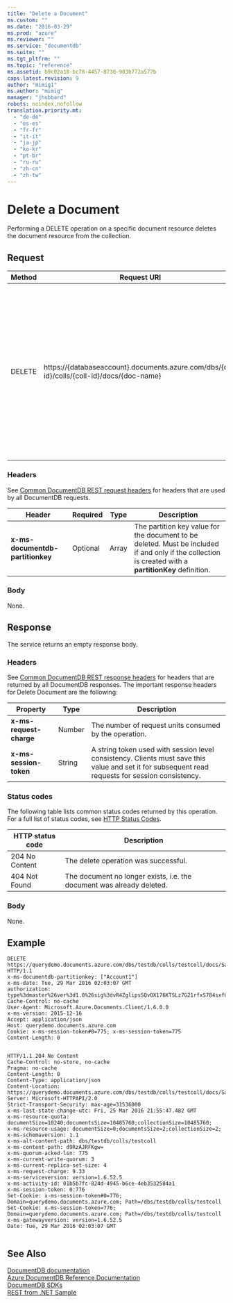```yaml
---
title: "Delete a Document"
ms.custom: ""
ms.date: "2016-03-29"
ms.prod: "azure"
ms.reviewer: ""
ms.service: "documentdb"
ms.suite: ""
ms.tgt_pltfrm: ""
ms.topic: "reference"
ms.assetid: b9c02a18-bc78-4457-8730-903b772a577b
caps.latest.revision: 9
author: "mimig1"
ms.author: "mimig"
manager: "jhubbard"
robots: noindex,nofollow
translation.priority.mt: 
  - "de-de"
  - "es-es"
  - "fr-fr"
  - "it-it"
  - "ja-jp"
  - "ko-kr"
  - "pt-br"
  - "ru-ru"
  - "zh-cn"
  - "zh-tw"
---
```

# Delete a Document
  Performing a DELETE operation on a specific document resource deletes the document resource from the collection.  
  
## Request  
  
|Method|Request URI|Description|  
|------------|-----------------|-----------------|  
|DELETE|https://{databaseaccount}.documents.azure.com/dbs/{db-id}/colls/{coll-id}/docs/{doc-name}|Note that the {databaseaccount} is the name of the DocumentDB account created under your subscription. The {db-id} value is the user generated name/id of the database, not the system generated id (rid). The {coll-id} value is the name of the collection. The {doc-name} value is the name of the document to be deleted.|  
  
### Headers  
 See [Common DocumentDB REST request headers](common-documentdb-rest-request-headers.md) for headers that are used by all DocumentDB requests.  
  
|Header|Required|Type|Description|  
|------------|--------------|----------|-----------------|  
|**x-ms-documentdb-partitionkey**|Optional|Array|The partition key value for the document to be deleted. Must be included if and only if the collection is created with a **partitionKey** definition.|  
  
### Body  
 None.  
  
## Response  
 The service returns an empty response body.  
  
### Headers  
 See [Common DocumentDB REST response headers](common-documentdb-rest-response-headers.md) for headers that are returned by all DocumentDB responses. The important response headers for Delete Document are the following:  
  
|Property|Type|Description|  
|--------------|----------|-----------------|  
|**x-ms-request-charge**|Number|The number of request units consumed by the operation.|  
|**x-ms-session-token**|String|A string token used with session level consistency. Clients must save this value and set it for subsequent read requests for session consistency.|  
  
### Status codes  
 The following table lists common status codes returned by this operation. For a full list of status codes, see [HTTP Status Codes](https://msdn.microsoft.com/library/azure/dn783364.aspx).  
  
|HTTP status code|Description|  
|----------------------|-----------------|  
|204 No Content|The delete operation was successful.|  
|404 Not Found|The document no longer exists, i.e. the document was already deleted.|  
  
### Body  
 None.  
  
## Example  
  
```  
DELETE https://querydemo.documents.azure.com/dbs/testdb/colls/testcoll/docs/SalesOrder3 HTTP/1.1  
x-ms-documentdb-partitionkey: ["Account1"]  
x-ms-date: Tue, 29 Mar 2016 02:03:07 GMT  
authorization: type%3dmaster%26ver%3d1.0%26sig%3dvR4ZglipsSQvOX176KTSLz7G21rfxS784sxfUEae4N0%3d  
Cache-Control: no-cache  
User-Agent: Microsoft.Azure.Documents.Client/1.6.0.0  
x-ms-version: 2015-12-16  
Accept: application/json  
Host: querydemo.documents.azure.com  
Cookie: x-ms-session-token#0=775; x-ms-session-token=775  
Content-Length: 0  
  
```  
  
```  
HTTP/1.1 204 No Content  
Cache-Control: no-store, no-cache  
Pragma: no-cache  
Content-Length: 0  
Content-Type: application/json  
Content-Location: https://querydemo.documents.azure.com/dbs/testdb/colls/testcoll/docs/SalesOrder3  
Server: Microsoft-HTTPAPI/2.0  
Strict-Transport-Security: max-age=31536000  
x-ms-last-state-change-utc: Fri, 25 Mar 2016 21:55:47.482 GMT  
x-ms-resource-quota: documentSize=10240;documentsSize=10485760;collectionSize=10485760;  
x-ms-resource-usage: documentSize=0;documentsSize=2;collectionSize=2;  
x-ms-schemaversion: 1.1  
x-ms-alt-content-path: dbs/testdb/colls/testcoll  
x-ms-content-path: d9RzAJRFKgw=  
x-ms-quorum-acked-lsn: 775  
x-ms-current-write-quorum: 3  
x-ms-current-replica-set-size: 4  
x-ms-request-charge: 9.33  
x-ms-serviceversion: version=1.6.52.5  
x-ms-activity-id: 01b5b7fc-824d-4945-b6ce-4eb3532584a1  
x-ms-session-token: 0:776  
Set-Cookie: x-ms-session-token#0=776; Domain=querydemo.documents.azure.com; Path=/dbs/testdb/colls/testcoll  
Set-Cookie: x-ms-session-token=776; Domain=querydemo.documents.azure.com; Path=/dbs/testdb/colls/testcoll  
x-ms-gatewayversion: version=1.6.52.5  
Date: Tue, 29 Mar 2016 02:03:07 GMT  
  
```  
  
## See Also  
 [DocumentDB documentation](http://azure.microsoft.com/documentation/services/documentdb/)   
 [Azure DocumentDB Reference Documentation](https://go.microsoft.com/fwlink/?linkid=834805)   
 [DocumentDB SDKs](https://azure.microsoft.com/documentation/articles/documentdb-sdk-dotnet/)   
 [REST from .NET Sample](https://github.com/Azure/azure-documentdb-dotnet/tree/master/samples/rest-from-.net)  
  
  